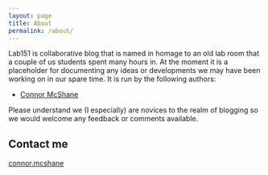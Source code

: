 ```yaml
---
layout: page
title: About
permalink: /about/
---
```


Lab151 is collaborative blog that is named in homage to an old lab room that a couple of us students spent many hours in. At the moment it is a placeholder for documenting any ideas or developments we may have been working on in our spare time. It is run by the following authors:
- [Connor McShane](https://connor-mcshane.github.io)

Please understand we (I especially) are novices to the realm of blogging so we would welcome any feedback or comments available.

## Contact me

[connor.mcshane](mailto:c.o.mcshane@gmail.com)